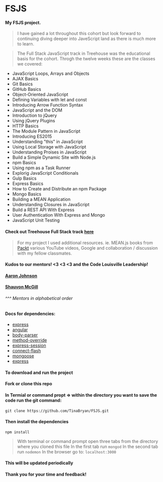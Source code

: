 # FSJS
#### My FSJS project.
> I have gained a lot throughout this cohort but look forward to continuing diving deeper into JaveScript land as there is much more to learn. 

> The Full Stack JavaScript track in Treehouse was the educational basis for the cohort.  Throgh the twelve weeks these are the classes we covered:
* JavaScript Loops, Arrays and Objects
* AJAX Basics
* Git Basics
* GitHub Basics
* Object-Oriented JavaScript
* Defining Variables with let and const
* Introducing Arrow Function Syntax
* JavaScript and the DOM
* Introduction to jQuery
* Using jQuery Plugins
* HTTP Basics
* The Module Pattern in JavaScript
* Introducing ES2015
* Understanding "this" in JavaScript
* Using Local Storage with JavaScript
* Understanding Proises in JavaScript
* Build a Simple Dynamic Site with Node.js
* npm Basics
* Using npm as a Task Runner
* Explorig JavaScript Conditionals
* Gulp Basics
* Express Basics
* How to Create and Distribute an npm Package
* Mongo Basics
* Building a MEAN Application
* Understanding Closures in JavaScript
* Build a REST API With Express
* User Authentication With Express and Mongo
* JavaScript Unit Testing

#### Check out Treehouse Full Stack track [here](https://teamtreehouse.com/tracks/code-lou-fullstack-javascript-dev "FSJS Track")

> For my project I used additional resources. ie.
> MEAN.js books from [Packt](https://www.packtpub.com "packtpub")
> various YouTube videos, Google and collaboration / discussion with my fellow classmates.

#### Kudos to our mentors! <3 <3 <3 and the Code Louisville Leadership!
#### [Aaron Johnson](https://github.com/aarontropy "Aaron Johnson")
#### [Shauvon McGill](github.com/shauvonm "Shauvon McGill")
###### ^^^ Mentors in alphabetical order



#### Docs for dependencies:

* [express](https://expressjs.com "express")
* [angular](https://angularjs.org "angular")
* [body-parser](https://www.npmjs.com/package/body-parser "body-parser")
* [method-override](https://www.npmjs.com/package/method-override "method-override")
* [express-session](https://www.npmjs.com/package/express-session "express-session")
* [connect-flash](https://www.npmjs.com/package/connect-flash "connect-flash")
* [mongoose](https://www.mongoosejs.com "mongoose")
* [express](https://webpack.js.org "webpack")

#### To download and run the project
#### Fork or clone this repo
#### In Termial or command propt => within the directory you want to save the code run the git command:
`git clone https://github.com/TinaBryan/FSJS.git`
#### Then install the dependencies 
`npm install`
> With terminal or command prompt open three tabs from the directory where you cloned this file
> In the first tab run
`mongod`
> In the second tab run
`nodemon`
> In the browser go to:
`localhost:3000`

#### This will be updated periodically 
#### Thank you for your time and feedback!





